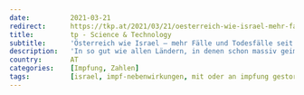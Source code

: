 ```yaml
---
date:          2021-03-21
redirect:      https://tkp.at/2021/03/21/oesterreich-wie-israel-mehr-faelle-und-todesfaelle-seit-impfbeginn/
title:         tp - Science & Technology
subtitle:      'Österreich wie Israel – mehr Fälle und Todesfälle seit Impfbeginn'
description:   'In so gut wie allen Ländern, in denen schon massiv geimpft wurde, kommt es parallel zur Zahl der Impfungen zu einem Anstieg der gemeldeten „Fälle“ sowie der Todesfälle. Das scheint sich nun auch in Österreich abzuzeichnen. Zumindest warnt die Regierung vor steigenden „Fallzahlen“ und verschärft oder verlängert neuerlich Maßnahmen wie die Quarantäne bei Einreise nach …'
country:       AT
categories:    [Impfung, Zahlen]
tags:          [israel, impf-nebenwirkungen, mit oder an impfung gestorben, immunität]
---
```


